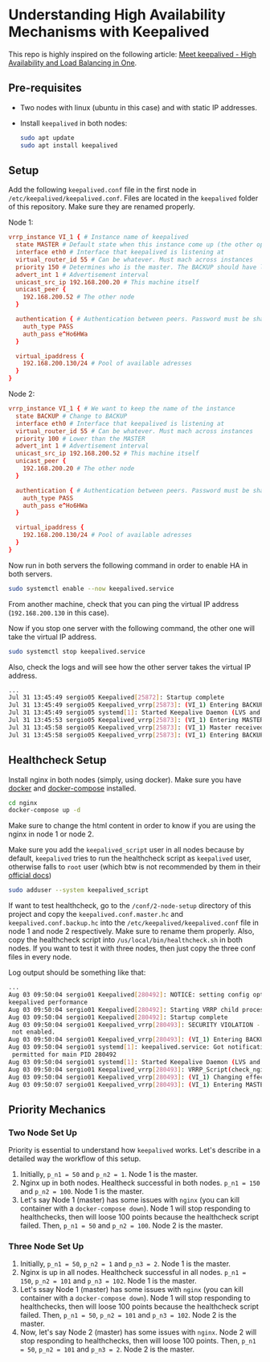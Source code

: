 # Understanding High Availability Mechanisms with Keepalived

This repo is highly inspired on the following article: [Meet keepalived - High Availability and Load Balancing in One](https://technotim.live/posts/keepalived-ha-loadbalancer/#installation).

## Pre-requisites

* Two nodes with linux (ubuntu in this case) and with static IP addresses.

* Install `keepalived` in both nodes:

    ```bash
    sudo apt update
    sudo apt install keepalived
    ```

## Setup

Add the following `keepalived.conf` file in the first node in `/etc/keepalived/keepalived.conf`. Files are located in the `keepalived` folder of this repository. Make sure they are renamed properly.

Node 1:

```conf
vrrp_instance VI_1 { # Instance name of keepalived 
  state MASTER # Default state when this instance come up (the other option is BACKUP)
  interface eth0 # Interface that keepalived is listening at
  virtual_router_id 55 # Can be whatever. Must mach across instances
  priority 150 # Determines who is the master. The BACKUP should have lower priority
  advert_int 1 # Advertisement interval
  unicast_src_ip 192.168.200.20 # This machine itself 
  unicast_peer {
    192.168.200.52 # The other node 
  }

  authentication { # Authentication between peers. Password must be shared
    auth_type PASS
    auth_pass e^Ho6HWa
  }

  virtual_ipaddress {
    192.168.200.130/24 # Pool of available adresses
  }
}
```

Node 2:

```conf
vrrp_instance VI_1 { # We want to keep the name of the instance 
  state BACKUP # Change to BACKUP
  interface eth0 # Interface that keepalived is listening at
  virtual_router_id 55 # Can be whatever. Must mach across instances
  priority 100 # Lower than the MASTER
  advert_int 1 # Advertisement interval
  unicast_src_ip 192.168.200.52 # This machine itself 
  unicast_peer {
    192.168.200.20 # The other node 
  }

  authentication { # Authentication between peers. Password must be shared
    auth_type PASS
    auth_pass e^Ho6HWa
  }

  virtual_ipaddress {
    192.168.200.130/24 # Pool of available adresses
  }
}
```

Now run in both servers the following command in order to enable HA in both servers.

```bash
sudo systemctl enable --now keepalived.service
```

From another machine, check that you can ping the virtual IP address (`192.168.200.130` in this case).

Now if you stop one server with the following command, the other one will take the virtual IP address.

```bash
sudo systemctl stop keepalived.service
```

Also, check the logs and will see how the other server takes the virtual IP address.

```bash
...
Jul 31 13:45:49 sergio05 Keepalived[25872]: Startup complete
Jul 31 13:45:49 sergio05 Keepalived_vrrp[25873]: (VI_1) Entering BACKUP STATE (init)
Jul 31 13:45:49 sergio05 systemd[1]: Started Keepalive Daemon (LVS and VRRP).
Jul 31 13:45:53 sergio05 Keepalived_vrrp[25873]: (VI_1) Entering MASTER STATE
Jul 31 13:45:58 sergio05 Keepalived_vrrp[25873]: (VI_1) Master received advert from 192.168.200.20 with higher priority 150, ours 100
Jul 31 13:45:58 sergio05 Keepalived_vrrp[25873]: (VI_1) Entering BACKUP STATE
```

## Healthcheck Setup 

Install nginx in both nodes (simply, using docker). Make sure you have [docker](https://docs.docker.com/engine/install/ubuntu/) and [docker-compose](https://gist.github.com/sergio-gimenez/c5910d112e677d81c8107344b560b73b) installed.

```bash
cd nginx
docker-compose up -d
```

Make sure to change the html content in order to know if you are using the nginx in node 1 or node 2.

Make sure you add the `keepalived_script` user in all nodes because by default, `keepalived` tries to run the healthcheck script as `keepalived` user, otherwise falls to `root` user (which btw is not recommended by them in their [official docs](https://manpages.debian.org/unstable/keepalived/keepalived.conf.5.en.html#SCRIPTS))

```bash
sudo adduser --system keepalived_script
```

If want to test healthcheck, go to the `/conf/2-node-setup` directory of this project and copy the `keepalived.conf.master.hc` and `keepalived.conf.backup.hc` into the `/etc/keepalived/keepalived.conf` file in node 1 and node 2 respectively. Make sure to rename them properly. Also, copy the healthcheck script into `/us/local/bin/healthcheck.sh` in both nodes. If you want to test it with three nodes, then just copy the three conf files in every node.

Log output should be something like that:

```bash
...
Aug 03 09:50:04 sergio01 Keepalived[280492]: NOTICE: setting config option max_auto_priority should result in better
keepalived performance
Aug 03 09:50:04 sergio01 Keepalived[280492]: Starting VRRP child process, pid=280493
Aug 03 09:50:04 sergio01 Keepalived[280492]: Startup complete
Aug 03 09:50:04 sergio01 Keepalived_vrrp[280493]: SECURITY VIOLATION - scripts are being executed but script_security
 not enabled.
Aug 03 09:50:04 sergio01 Keepalived_vrrp[280493]: (VI_1) Entering BACKUP STATE (init)
Aug 03 09:50:04 sergio01 systemd[1]: keepalived.service: Got notification message from PID 280493, but reception only
 permitted for main PID 280492
Aug 03 09:50:04 sergio01 systemd[1]: Started Keepalive Daemon (LVS and VRRP).
Aug 03 09:50:04 sergio01 Keepalived_vrrp[280493]: VRRP_Script(check_nginx) succeeded
Aug 03 09:50:04 sergio01 Keepalived_vrrp[280493]: (VI_1) Changing effective priority from 150 to 152
Aug 03 09:50:07 sergio01 Keepalived_vrrp[280493]: (VI_1) Entering MASTER STATE
```

## Priority Mechanics

### Two Node Set Up

Priority is essential to understand how `keepalived` works. Let's describe in a detailed way the workflow of this setup.

1. Initially, `p_n1 = 50` and `p_n2 = 1`. Node 1 is the master.
2. Nginx up in both nodes. Healtheck successful in both nodes. `p_n1 = 150` and `p_n2 = 100`. Node 1 is the master.
3. Let's say Node 1 (master) has some issues with `nginx` (you can kill container with a `docker-compose down`). Node 1 will stop responding to healthchecks, then will loose 100 points because the healthcheck script failed. Then, `p_n1 = 50` and `p_n2 = 100`. Node 2 is the master.

### Three Node Set Up

1. Initially, `p_n1 = 50`, `p_n2 = 1` and `p_n3 = 2`. Node 1 is the master.
2. Nginx is up in all nodes. Healthcheck successful in all nodes. `p_n1 = 150`, `p_n2 = 101` and `p_n3 = 102`. Node 1 is the master.
3. Let's ssay Node 1 (master) has some issues with `nginx` (you can kill container with a `docker-compose down`). Node 1 will stop responding to healthchecks, then will loose 100 points because the healthcheck script failed. Then, `p_n1 = 50`, `p_n2 = 101` and `p_n3 = 102`. Node 2 is the master.
4. Now, let's say Node 2 (master) has some issues with `nginx`. Node 2 will stop responding to healthchecks, then will loose 100 points. Then, `p_n1 = 50`, `p_n2 = 101` and `p_n3 = 2`. Node 2 is the master.